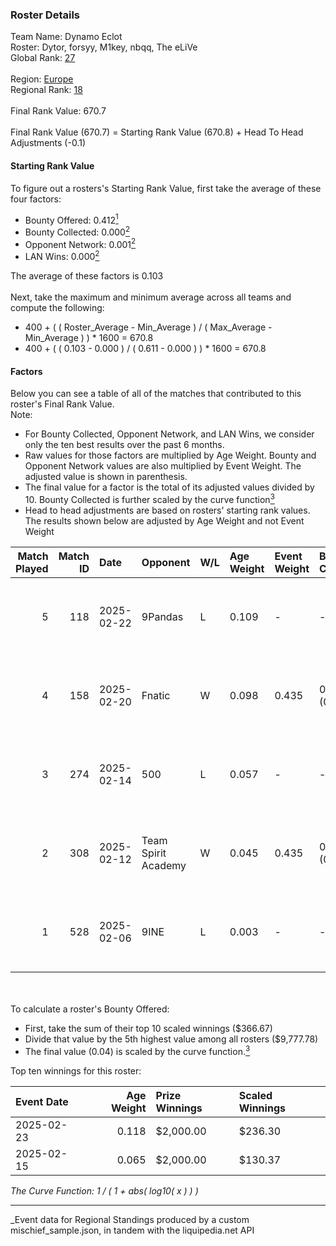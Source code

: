 ### Roster Details<br />
Team Name: Dynamo Eclot<br />
Roster: Dytor, forsyy, M1key, nbqq, The eLiVe<br />
Global Rank: [27](../../standings_global_2025_08_04.md)<br />
<br />
Region: [Europe]( ../../standings_europe_2025_08_04.md)<br />
Regional Rank: [18]( ../../standings_europe_2025_08_04.md)<br />
<br />
Final Rank Value:  670.7<br />
<br />
Final Rank Value (670.7) = Starting Rank Value (670.8) + Head To Head Adjustments (-0.1)<br />

#### Starting Rank Value<br />
To figure out a rosters's Starting Rank Value, first take the average of these four factors:<br />
- Bounty Offered: 0.412[<sup>1</sup>](#table2)
- Bounty Collected: 0.000[<sup>2</sup>](#table1)
- Opponent Network: 0.001[<sup>2</sup>](#table1)
- LAN Wins: 0.000[<sup>2</sup>](#table1)

The average of these factors is 0.103<br />
<br />
Next, take the maximum and minimum average across all teams and compute the following:<br />
- 400 + ( ( Roster_Average - Min_Average ) / ( Max_Average - Min_Average ) ) * 1600 = 670.8
- 400 + ( ( 0.103 - 0.000 ) / ( 0.611 - 0.000 ) ) * 1600 = 670.8


#### Factors<br />
Below you can see a table of all of the matches that contributed to this roster's Final Rank Value.<br />
Note:<br />

- For Bounty Collected, Opponent Network, and LAN Wins, we consider only the ten best results over the past 6 months.
- Raw values for those factors are multiplied by Age Weight. Bounty and Opponent Network values are also multiplied by Event Weight. The adjusted value is shown in parenthesis.
- The final value for a factor is the total of its adjusted values divided by 10. Bounty Collected is further scaled by the curve function[<sup>3</sup>](#curveFunction)
- Head to head adjustments are based on rosters' starting rank values. The results shown below are adjusted by Age Weight and not Event Weight
<span id="table1"></span><br />


| Match Played | Match ID | Date       | Opponent            | W/L | Age Weight | Event Weight | Bounty Collected | Opponent Network | LAN Wins  | H2H Adj. | Roster                                |
| -: | -: | :- | :- | :- | :- | :- | :- | :- | :- | -: | :- |
|            5 |      118 | 2025-02-22 | 9Pandas             | L   | 0.109      | -            | -                | -                | -         |    -0.98 | Dytor, forsyy, M1key, nbqq, The eLiVe |
|            4 |      158 | 2025-02-20 | Fnatic              | W   | 0.098      | 0.435        | 0.000 (0.000)    | 0.244 (0.010)    | 0 (0.000) |     1.04 | Dytor, forsyy, M1key, nbqq, The eLiVe |
|            3 |      274 | 2025-02-14 | 500                 | L   | 0.057      | -            | -                | -                | -         |    -0.34 | Dytor, forsyy, M1key, nbqq, The eLiVe |
|            2 |      308 | 2025-02-12 | Team Spirit Academy | W   | 0.045      | 0.435        | 0.000 (0.000)    | 0.025 (0.000)    | 0 (0.000) |     0.26 | Dytor, forsyy, M1key, nbqq, The eLiVe |
|            1 |      528 | 2025-02-06 | 9INE                | L   | 0.003      | -            | -                | -                | -         |    -0.06 | Dytor, forsyy, M1key, nbqq, The eLiVe |

<br />
<span id="table2"></span><br />
To calculate a roster's Bounty Offered:<br />

- First, take the sum of their top 10 scaled winnings ($366.67)
- Divide that value by the 5th highest value among all rosters ($9,777.78)
- The final value (0.04) is scaled by the curve function.[<sup>3</sup>](#curveFunction)

Top ten winnings for this roster:<br />

| Event Date | Age Weight | Prize Winnings | Scaled Winnings |
| :- | -: | :- | :- |
| 2025-02-23 |      0.118 | $2,000.00      | $236.30         |
| 2025-02-15 |      0.065 | $2,000.00      | $130.37         |


<span id="curveFunction"></span>_The Curve Function: 1 / ( 1 + abs( log10( x ) ) )_<br />

---
_Event data for Regional Standings produced by a custom mischief_sample.json, in tandem with the liquipedia.net API<br />
